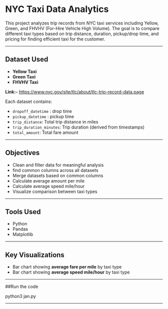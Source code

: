 

# NYC Taxi Data Analytics

This project analyzes trip records from NYC taxi services including Yellow, Green, and FHVHV (For-Hire Vehicle High Volume). The goal is to compare different taxi types based on trip distance, duration, pickup/drop time, and pricing for finding efficient taxi for the customer.

---

## Dataset Used

- **Yellow Taxi**
- **Green Taxi**
- **FHVHV Taxi**
  
**Link:-** https://www.nyc.gov/site/tlc/about/tlc-trip-record-data.page


Each dataset contains:

- `dropoff_datetime` : drop time
- `pickup_datetime` : pickup time
- `trip_distance`: Total trip distance in miles
- `trip_duration_minutes`: Trip duration (derived from timestamps)
- `total_amount`: Total fare amount

---

##  Objectives

- Clean and filter data for meaningful analysis
- find common columns across all datasets
- Merge datasets based on common columns
- Calculate average amount per mile
- Calculate average speed mile/hour
- Visualize comparison between taxi types

---

## Tools Used

- Python 
- Pandas
- Matplotlib 

---

##  Key Visualizations

- Bar chart showing **average fare per mile** by taxi type
- Bar chart showing **average speed mile/hour** by taxi type

---

##Run the code

python3 jan.py

---
